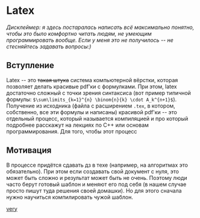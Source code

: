 # Latex
*Дисклеймер: я здесь постаралась написать всё максимально понятно, чтобы это было комфортно читать людям, не умеющим программировать вообще. Если у меня это не получилось -- не стесняйтесь задавать вопросы:)*

## Вступление
Latex -- это ~~такая штука~~ система компьютерной вёрстки, которая позволяет делать красивые pdf'ки с формулками. При этом, latex достаточно сложный с точки зрения синтаксиса (вот пример типичной формулы: `$\sum\limits_{k=1}^{n} \binom{n}{k} \cdot A_k^{n+1}$`). Получение из исходника (файла с расширением `.tex`, в котором, собственно, все эти формулы и написаны) красивой pdf'ки -- это отдельный процесс, который называется компиляцией и про который подробнее расскажут на лекциях по C++ или основам программирования. Для того, чтобы этот процесс 
## Мотивация 
В процессе придётся сдавать дз в техе (например, на алгоритмах это обязательно). При этом если создавать свой документ с нуля, это может быть сложно и результат может быть не очень. Поэтому люди часто берут готовый шаблон и меняют его под себя (в нашем случае просто пишут туда решения своей домашки). Но для этого сначала нужно научиться компилировать чужой шаблон. <div title="This is my tooltip"><ins>very</ins></div>


